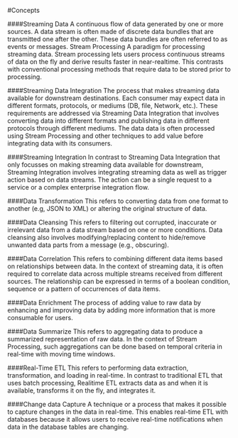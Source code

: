 #Concepts

####Streaming Data
A continuous flow of data generated by one or more sources. A data stream is often made of discrete data bundles that are transmitted one after the other. These data bundles are often referred to as events or messages.
Stream Processing
A paradigm for processing streaming data. Stream processing lets users process continuous streams of data on the fly and derive results faster in near-realtime.  This contrasts with conventional processing methods that require data to be stored prior to processing.
 
####Streaming Data Integration
The process that makes streaming data available for downstream destinations. Each consumer may expect data in different formats, protocols, or mediums (DB, file, Network, etc.). These requirements are addressed via Streaming Data Integration that involves converting data into different formats and publishing data in different protocols through different mediums. The data data is often processed using Stream Processing and other techniques to add value before integrating data with its consumers.
 
####Streaming Integration
In contrast to Streaming Data Integration that only focusses  on making streaming data available for downstream, Streaming Integration involves integrating streaming data as well as trigger action based on data streams. The action can be a single request to a service or a complex enterprise integration flow.
 
####Data Transformation
This refers to converting data from one format to another (e.g, JSON to XML) or altering the original structure of data.
 
####Data Cleansing
This refers to filtering out corrupted, inaccurate or irrelevant data from a data stream based on one or more conditions. Data cleansing also involves modifying/replacing content to hide/remove unwanted data parts from a message (e.g., obscuring).
 
####Data Correlation
This refers to combining different data items based on relationships between data. In the context of streaming data, it is often required to correlate data across multiple streams received from different sources. The relationship can be expressed in terms of a boolean condition, sequence or a pattern of occurrences of data items.
 
####Data Enrichment
The process of adding value to raw data by enhancing and improving data by adding more information that is more consumable for users. 
 
####Data Summarize
This refers to aggregating data to produce a summarized representation of raw data. In the context of Stream Processing, such aggregations can be done based on temporal criteria in real-time with moving time windows.
 
####Real-Time ETL 
This refers to performing data extraction, transformation, and loading in real-time. In contrast to traditional ETL that uses batch processing, Realitime ETL extracts data as and when it is available, transforms it on the fly, and integrates it.
 
####Change data Capture
A technique or a process that makes it possible to capture changes in the data in real-time. This enables real-time ETL with databases because it allows users to receive real-time notifications when data in the database tables are changing.

